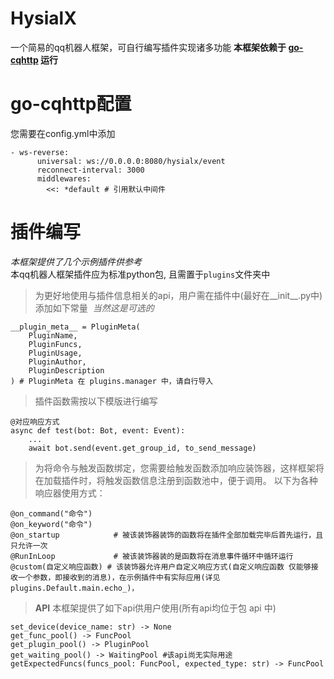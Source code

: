 # HysialX
一个简易的qq机器人框架，可自行编写插件实现诸多功能
__本框架依赖于 [go-cqhttp](https://github.com/Mrs4s/go-cqhttp "go-cqhttp 项目地址") 运行__
# go-cqhttp配置
您需要在config.yml中添加
```
- ws-reverse:
      universal: ws://0.0.0.0:8080/hysialx/event
      reconnect-interval: 3000
      middlewares:
        <<: *default # 引用默认中间件
```
# 插件编写
_本框架提供了几个示例插件供参考_  
本qq机器人框架插件应为标准python包, 且需置于<code>plugins</code>文件夹中

>为更好地使用与插件信息相关的api，用户需在插件中(最好在__init__.py中)添加如下常量&nbsp;&nbsp;_当然这是可选的_
```
__plugin_meta__ = PluginMeta(
    PluginName,
    PluginFuncs,
    PluginUsage,
    PluginAuthor,
    PluginDescription
) # PluginMeta 在 plugins.manager 中，请自行导入
```

>插件函数需按以下模版进行编写
```
@对应响应方式
async def test(bot: Bot, event: Event):
    ...
    await bot.send(event.get_group_id, to_send_message)
```

>为将命令与触发函数绑定，您需要给触发函数添加响应装饰器，这样框架将在加载插件时，将触发函数信息注册到函数池中，便于调用。
>以下为各种响应器使用方式：
```
@on_command("命令")
@on_keyword("命令")
@on_startup            # 被该装饰器装饰的函数将在插件全部加载完毕后首先运行，且只允许一次
@RunInLoop             # 被该装饰器装的是函数将在消息事件循环中循环运行
@custom(自定义响应函数) # 该装饰器允许用户自定义响应方式(自定义响应函数 仅能够接收一个参数，即接收到的消息)，在示例插件中有实际应用(详见 plugins.Default.main.echo_)，
```
>__API__
>本框架提供了如下api供用户使用(所有api均位于包 api 中)
```
set_device(device_name: str) -> None
get_func_pool() -> FuncPool
get_plugin_pool() -> PluginPool
get_waiting_pool() -> WaitingPool #该api尚无实际用途
getExpectedFuncs(funcs_pool: FuncPool, expected_type: str) -> FuncPool
```
